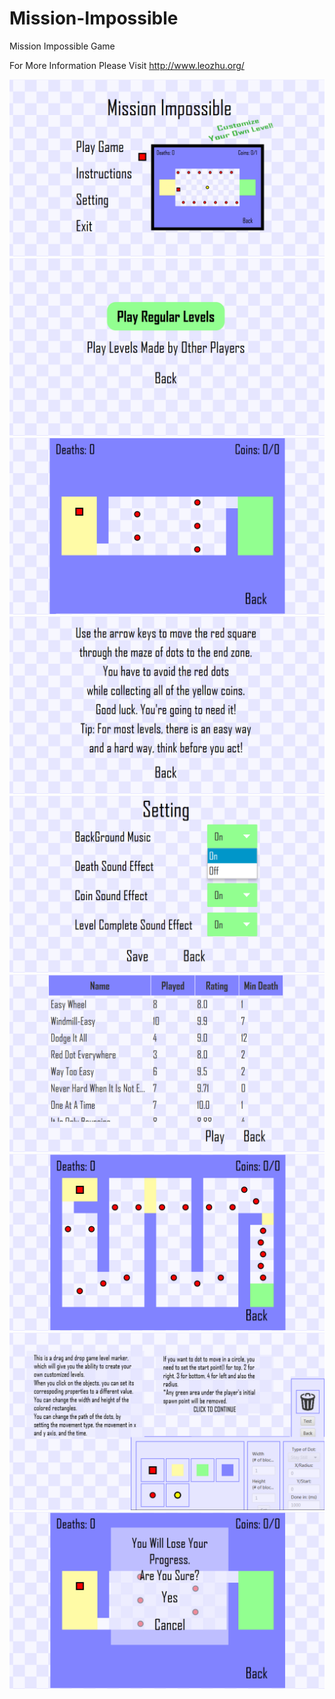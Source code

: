 # Mission-Impossible
Mission Impossible Game

For More Information Please Visit http://www.leozhu.org/

![Alt text](/show-case/mission-impossible-1.png?raw=true "Optional Title")
![Alt text](/show-case/mission-impossible-2.png?raw=true "Optional Title")
![Alt text](/show-case/mission-impossible-3.png?raw=true "Optional Title")
![Alt text](/show-case/mission-impossible-4.png?raw=true "Optional Title")
![Alt text](/show-case/mission-impossible-5.png?raw=true "Optional Title")
![Alt text](/show-case/mission-impossible-6.png?raw=true "Optional Title")
![Alt text](/show-case/mission-impossible-7.png?raw=true "Optional Title")
![Alt text](/show-case/mission-impossible-8.png?raw=true "Optional Title")
![Alt text](/show-case/mission-impossible-9.png?raw=true "Optional Title")

